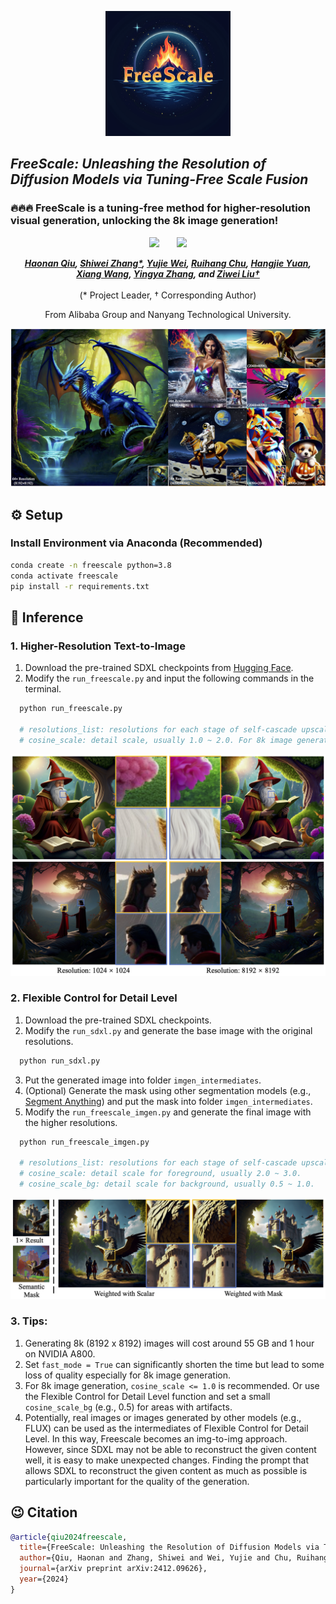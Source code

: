<p align="center">
    <img src="assets/icon.png" width="200">
</p>

## ___***FreeScale: Unleashing the Resolution of Diffusion Models via Tuning-Free Scale Fusion***___

### 🔥🔥🔥 FreeScale is a tuning-free method for higher-resolution visual generation, unlocking the 8k image generation!

<div align="center">
 <a href='https://arxiv.org/abs/2412.09626'><img src='https://img.shields.io/badge/arXiv-2412.09626-b31b1b.svg'></a> &nbsp;&nbsp;&nbsp;&nbsp;&nbsp;
 <a href='http://haonanqiu.com/projects/FreeScale.html'><img src='https://img.shields.io/badge/Project-Page-Green'></a>


_**[Haonan Qiu](http://haonanqiu.com/), [Shiwei Zhang*](https://scholar.google.com/citations?user=ZO3OQ-8AAAAJ), [Yujie Wei](https://weilllllls.github.io/), [Ruihang Chu](https://ruihangchu.com/), [Hangjie Yuan](https://jacobyuan7.github.io/), 
<br>
[Xiang Wang](https://scholar.google.com/citations?user=cQbXvkcAAAAJ), [Yingya Zhang](https://scholar.google.com/citations?user=16RDSEUAAAAJ), and [Ziwei Liu†](https://liuziwei7.github.io/)**_
<br><br>
(* Project Leader, † Corresponding Author)

From Alibaba Group and Nanyang Technological University.

<img src="assets/fig_teaser.png">
</div>

## ⚙️ Setup

### Install Environment via Anaconda (Recommended)
```bash
conda create -n freescale python=3.8
conda activate freescale
pip install -r requirements.txt
```


## 💫 Inference 
### 1. Higher-Resolution Text-to-Image

1) Download the pre-trained SDXL checkpoints from [Hugging Face](https://huggingface.co/stabilityai/stable-diffusion-xl-base-1.0).
2) Modify the `run_freescale.py` and input the following commands in the terminal.
```bash
  python run_freescale.py

  # resolutions_list: resolutions for each stage of self-cascade upscaling.
  # cosine_scale: detail scale, usually 1.0 ~ 2.0. For 8k image generation, cosine_scale <= 1.0 is recommended.
```
<img src="assets/fig_diff8k.png">

### 2. Flexible Control for Detail Level

1) Download the pre-trained SDXL checkpoints.
2) Modify the `run_sdxl.py` and generate the base image with the original resolutions.
```bash
  python run_sdxl.py
```
3) Put the generated image into folder `imgen_intermediates`.
4) (Optional) Generate the mask using other segmentation models (e.g., [Segment Anything](https://huggingface.co/spaces/Xenova/segment-anything-web)) and put the mask into folder `imgen_intermediates`.
5) Modify the `run_freescale_imgen.py` and generate the final image with the higher resolutions.
```bash
  python run_freescale_imgen.py

  # resolutions_list: resolutions for each stage of self-cascade upscaling.
  # cosine_scale: detail scale for foreground, usually 2.0 ~ 3.0. 
  # cosine_scale_bg: detail scale for background, usually 0.5 ~ 1.0.
```
<img src="assets/fig_mask.png">

### 3. Tips:
1. Generating 8k (8192 x 8192) images will cost around 55 GB and 1 hour on NVIDIA A800. 
2. Set `fast_mode = True` can significantly shorten the time but lead to some loss of quality especially for 8k image generation.
3. For 8k image generation, `cosine_scale <= 1.0` is recommended. Or use the Flexible Control for Detail Level function and set a small `cosine_scale_bg` (e.g., 0.5) for areas with artifacts. 
4. Potentially, real images or images generated by other models (e.g., FLUX) can be used as the intermediates of Flexible Control for Detail Level. In this way, Freescale becomes an img-to-img approach. However, since SDXL may not be able to reconstruct the given content well, it is easy to make unexpected changes. Finding the prompt that allows SDXL to reconstruct the given content as much as possible is particularly important for the quality of the generation.


## 😉 Citation
```bib
@article{qiu2024freescale,
  title={FreeScale: Unleashing the Resolution of Diffusion Models via Tuning-Free Scale Fusion},
  author={Qiu, Haonan and Zhang, Shiwei and Wei, Yujie and Chu, Ruihang and Yuan, Hangjie and Wang, Xiang and Zhang, Yingya and Liu, Ziwei},
  journal={arXiv preprint arXiv:2412.09626},
  year={2024}
}
```